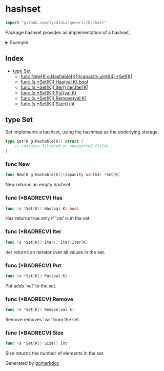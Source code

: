 <!-- Code generated by gomarkdoc. DO NOT EDIT -->

# hashset

```go
import "github.com/zyedidia/generic/hashset"
```

Package hashset provides an implementation of a hashset\.

<details><summary>Example</summary>
<p>

```go
package main

import (
	"fmt"
	g "github.com/zyedidia/generic"
	"github.com/zyedidia/generic/hashset"
)

func main() {
	set := hashset.New[g.String](3)
	set.Put("foo")
	set.Put("bar")
	set.Put("baz")

	fmt.Println(set.Has("foo"))
	fmt.Println(set.Has("quux"))
}
```

#### Output

```
true
false
```

</p>
</details>

## Index

- [type Set](<#type-set>)
  - [func New[K g.Hashable[K]](capacity uint64) *Set[K]](<#func-new>)
  - [func (s *Set[K]) Has(val K) bool](<#func-badrecv-has>)
  - [func (s *Set[K]) Iter() iter.Iter[K]](<#func-badrecv-iter>)
  - [func (s *Set[K]) Put(val K)](<#func-badrecv-put>)
  - [func (s *Set[K]) Remove(val K)](<#func-badrecv-remove>)
  - [func (s *Set[K]) Size() int](<#func-badrecv-size>)


## type Set

Set implements a hashset\, using the hashmap as the underlying storage\.

```go
type Set[K g.Hashable[K]] struct {
    // contains filtered or unexported fields
}
```

### func New

```go
func New[K g.Hashable[K]](capacity uint64) *Set[K]
```

New returns an empty hashset\.

### func \(\*BADRECV\) Has

```go
func (s *Set[K]) Has(val K) bool
```

Has returns true only if 'val' is in the set\.

### func \(\*BADRECV\) Iter

```go
func (s *Set[K]) Iter() iter.Iter[K]
```

Iter returns an iterator over all values in the set\.

### func \(\*BADRECV\) Put

```go
func (s *Set[K]) Put(val K)
```

Put adds 'val' to the set\.

### func \(\*BADRECV\) Remove

```go
func (s *Set[K]) Remove(val K)
```

Remove removes 'val' from the set\.

### func \(\*BADRECV\) Size

```go
func (s *Set[K]) Size() int
```

Size returns the number of elements in the set\.



Generated by [gomarkdoc](<https://github.com/princjef/gomarkdoc>)
